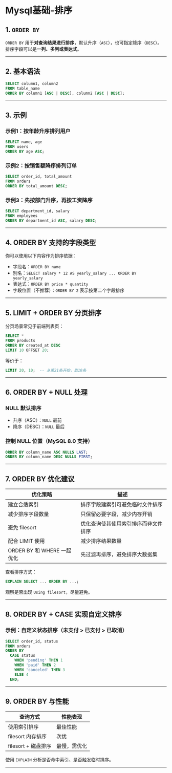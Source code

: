 # Mysql基础-排序

## 1. `ORDER BY`

`ORDER BY` 用于**对查询结果进行排序**，默认升序（`ASC`），也可指定降序（`DESC`）。  
排序字段可以是**一列、多列或表达式**。

---

## 2. 基本语法

```sql
SELECT column1, column2
FROM table_name
ORDER BY column1 [ASC | DESC], column2 [ASC | DESC];
```

---

## 3. 示例

### 示例1：按年龄升序排列用户

```sql
SELECT name, age
FROM users
ORDER BY age ASC;
```

### 示例2：按销售额降序排列订单

```sql
SELECT order_id, total_amount
FROM orders
ORDER BY total_amount DESC;
```

### 示例3：先按部门升序，再按工资降序

```sql
SELECT department_id, salary
FROM employees
ORDER BY department_id ASC, salary DESC;
```

---

## 4. ORDER BY 支持的字段类型

你可以使用以下内容作为排序依据：

- 字段名：`ORDER BY name`
- 别名：`SELECT salary * 12 AS yearly_salary ... ORDER BY yearly_salary`
- 表达式：`ORDER BY price * quantity`
- 字段位置（不推荐）：`ORDER BY 2` 表示按第二个字段排序

---

## 5. LIMIT + ORDER BY 分页排序

分页场景常见于前端列表页：

```sql
SELECT *
FROM products
ORDER BY created_at DESC
LIMIT 10 OFFSET 20;
```

等价于：

```sql
LIMIT 20, 10;  -- 从第21条开始，取10条
```

---

## 6. ORDER BY + NULL 处理

### NULL 默认排序

- 升序（ASC）：`NULL` 最前
- 降序（DESC）：`NULL` 最后

### 控制 NULL 位置（MySQL 8.0 支持）

```sql
ORDER BY column_name ASC NULLS LAST;
ORDER BY column_name DESC NULLS FIRST;
```

---

## 7. ORDER BY 优化建议

| 优化策略                 | 描述                                                       |
|--------------------------|------------------------------------------------------------|
| 建立合适索引             | 排序字段建索引可避免临时文件排序                           |
| 减少排序字段数量         | 只保留必要字段，减少内存开销                               |
| 避免 filesort            | 优化查询使其使用索引排序而非文件排序                      |
| 配合 LIMIT 使用          | 减少排序结果数量                                           |
| ORDER BY 和 WHERE 一起优化 | 先过滤再排序，避免排序大数据集                            |

查看排序方式：

```sql
EXPLAIN SELECT ... ORDER BY ...;
```

观察是否出现 `Using filesort`，尽量避免。

---



## 8. ORDER BY + CASE 实现自定义排序

### 示例：自定义状态排序（未支付 > 已支付 > 已取消）

```sql
SELECT order_id, status
FROM orders
ORDER BY 
  CASE status
    WHEN 'pending' THEN 1
    WHEN 'paid' THEN 2
    WHEN 'canceled' THEN 3
    ELSE 4
  END;
```

---


## 9. ORDER BY 与性能

| 查询方式           | 性能表现                   |
|--------------------|----------------------------|
| 使用索引排序       | 最佳性能                   |
| filesort 内存排序  | 次优                       |
| filesort + 磁盘排序| 最慢，需优化               |

使用 `EXPLAIN` 分析是否命中索引、是否触发临时排序。

---
